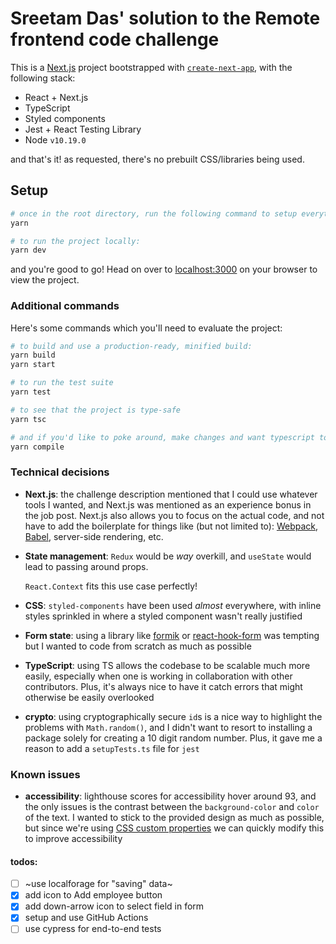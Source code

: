 # Sreetam Das' solution to the Remote frontend code challenge

This is a [Next.js](https://nextjs.org/) project bootstrapped with [`create-next-app`](https://github.com/vercel/next.js/tree/canary/packages/create-next-app), with the following stack:

-   React + Next.js
-   TypeScript
-   Styled components
-   Jest + React Testing Library
-   Node `v10.19.0`

and that's it! as requested, there's no prebuilt CSS/libraries being used.

## Setup

```sh
# once in the root directory, run the following command to setup everything:
yarn

# to run the project locally:
yarn dev
```

and you're good to go! Head on over to [localhost:3000](http://localhost:3000) on your browser to view the project.

### Additional commands

Here's some commands which you'll need to evaluate the project:

```sh
# to build and use a production-ready, minified build:
yarn build
yarn start

# to run the test suite
yarn test

# to see that the project is type-safe
yarn tsc

# and if you'd like to poke around, make changes and want typescript to look out for you
yarn compile
```

### Technical decisions

-   **Next.js**: the challenge description mentioned that I could use whatever tools I wanted, and Next.js was mentioned as an experience bonus in the job post.
    Next.js also allows you to focus on the actual code, and not have to add the boilerplate for things like (but not limited to): [Webpack](https://webpack.js.org), [Babel](https://babeljs.io), server-side rendering, etc.

-   **State management**: `Redux` would be _way_ overkill, and `useState` would lead to passing around props.

    `React.Context` fits this use case perfectly!

-   **CSS**: `styled-components` have been used _almost_ everywhere, with inline styles sprinkled in where a styled component wasn't really justified

-   **Form state**: using a library like [formik](https://github.com/formium/formik) or [react-hook-form](https://github.com/react-hook-form/react-hook-form) was tempting but I wanted to code from scratch as much as possible

-   **TypeScript**: using TS allows the codebase to be scalable much more easily, especially when one is working in collaboration with other contributors. Plus, it's always nice to have it catch errors that might otherwise be easily overlooked

-   **crypto**: using cryptographically secure `id`s is a nice way to highlight the problems with `Math.random()`, and I didn't want to resort to installing a package solely for creating a 10 digit random number. Plus, it gave me a reason to add a `setupTests.ts` file for `jest`

### Known issues

-   **accessibility**: lighthouse scores for accessibility hover around 93, and the only issues is the contrast between the `background-color` and `color` of the text. I wanted to stick to the provided design as much as possible, but since we're using [CSS custom properties](https://developer.mozilla.org/en-US/docs/Web/CSS/--*) we can quickly modify this to improve accessibility

#### todos:

-   [ ] ~use localforage for "saving" data~
-   [x] add icon to Add employee button
-   [x] add down-arrow icon to select field in form
-   [x] setup and use GitHub Actions
-   [ ] use cypress for end-to-end tests
